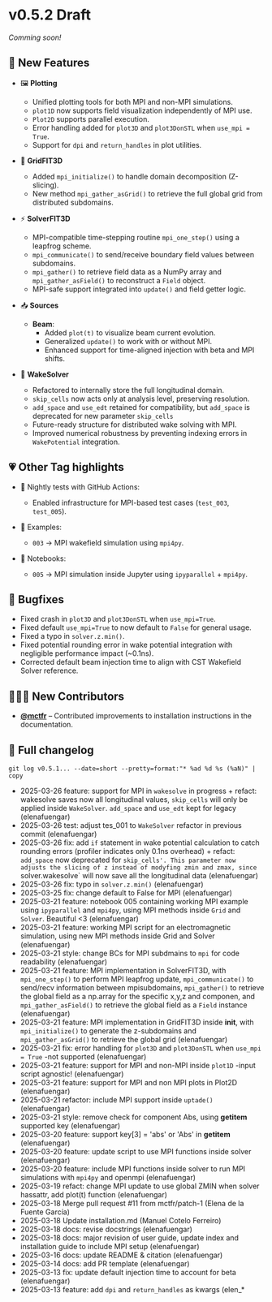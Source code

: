 # v0.5.2 Draft
*Comming soon!*

## 🚀 New Features

* 🖼️ **Plotting**
  * Unified plotting tools for both MPI and non-MPI simulations.
  * `plot1D` now supports field visualization independently of MPI use.
  * `Plot2D` supports parallel execution.
  * Error handling added for `plot3D` and `plot3DonSTL` when `use_mpi = True`.
  * Support for `dpi` and `return_handles` in plot utilities.

* 🧱 **GridFIT3D**
  * Added `mpi_initialize()` to handle domain decomposition (Z-slicing).
  * New method `mpi_gather_asGrid()` to retrieve the full global grid from distributed subdomains.

* ⚡ **SolverFIT3D**
  * MPI-compatible time-stepping routine `mpi_one_step()` using a leapfrog scheme.
  * `mpi_communicate()` to send/receive boundary field values between subdomains.
  * `mpi_gather()` to retrieve field data as a NumPy array and `mpi_gather_asField()` to reconstruct a `Field` object.
  * MPI-safe support integrated into `update()` and field getter logic.

* 📥 **Sources**
  * **Beam**:
    * Added `plot(t)` to visualize beam current evolution.
    * Generalized `update()` to work with or without MPI.
    * Enhanced support for time-aligned injection with beta and MPI shifts.

* 🌊 **WakeSolver**
  * Refactored to internally store the full longitudinal domain.
  * `skip_cells` now acts only at analysis level, preserving resolution.
  * `add_space` and `use_edt` retained for compatibility, but `add_space` is deprecated for new parameter `skip_cells`
  * Future-ready structure for distributed wake solving with MPI.
  * Improved numerical robustness by preventing indexing errors in `WakePotential` integration.

## 💗 Other Tag highlights

* 🔁 Nightly tests with GitHub Actions:
  * Enabled infrastructure for MPI-based test cases (`test_003`, `test_005`).

* 📁 Examples:
  * `003` → MPI wakefield simulation using `mpi4py`.

* 📁 Notebooks:
  * `005` → MPI simulation inside Jupyter using `ipyparallel` + `mpi4py`.

## 🐛 Bugfixes
* Fixed crash in `plot3D` and `plot3DonSTL` when `use_mpi=True`.
* Fixed default `use_mpi=True` to now default to `False` for general usage.
* Fixed a typo in `solver.z.min()`.
* Fixed potential rounding error in wake potential integration with negligible performance impact (~0.1ns).
* Corrected default beam injection time to align with CST Wakefield Solver reference.

## 👋👩‍💻 New Contributors

* [**@mctfr**](https://github.com/mctfr) – Contributed improvements to installation instructions in the documentation.

## 📝 Full changelog
`git log v0.5.1... --date=short --pretty=format:"* %ad %d %s (%aN)" | copy`

* 2025-03-26  feature: support for MPI in `wakesolve` in progress + refact: wakesolve saves now all longitudinal values, `skip_cells` will only be applied inside `WakeSolver`. `add_space` and `use_edt` kept for legacy (elenafuengar)
* 2025-03-26  test: adjust tes_001 to `WakeSolver` refactor in previous commit (elenafuengar)
* 2025-03-26  fix: add `if` statement in wake potential calculation to catch rounding errors (profiler indicates only 0.1ns overhead) + refact: `add_space` now deprecated for `skip_cells'. This parameter now adjusts the slicing of z instead of modyfing zmin and zmax, since `solver.wakesolve` will now save all the longitudinal data (elenafuengar)
* 2025-03-26  fix: typo in `solver.z.min()` (elenafuengar)
* 2025-03-25  fix: change default to False for MPI (elenafuengar)
* 2025-03-21  feature: notebook 005 containing working MPI example using `ipyparallel` and `mpi4py`, using MPI methods inside `Grid` and `Solver`. Beautiful <3 (elenafuengar)
* 2025-03-21  feature: working MPI script for an electromagnetic simulation, using new MPI methods inside Grid and Solver (elenafuengar)
* 2025-03-21  style: change BCs for MPI subdmains to `mpi` for code readability (elenafuengar)
* 2025-03-21  feature: MPI implementation in SolverFIT3D, with `mpi_one_step()` to perform MPI leapfrog update, `mpi_communicate()` to send/recv information between mpisubdomains, `mpi_gather()` to retrieve the global field as a np.array for the specific x,y,z and componen, and `mpi_gather_asField()` to retrieve the global field as a `Field` instance (elenafuengar)
* 2025-03-21  feature: MPI implementation in GridFIT3D inside __init__, with `mpi_initialize()` to generate the z-subdomains and `mpi_gather_asGrid()` to retrieve the global grid (elenafuengar)
* 2025-03-21  fix: error handling for `plot3D` and `plot3DonSTL` when `use_mpi = True` -not supported (elenafuengar)
* 2025-03-21  feature: support for MPI and non-MPI inside `plot1D` -input script agnostic! (elenafuengar)
* 2025-03-21  feature: support for MPI and non MPI plots in Plot2D (elenafuengar)
* 2025-03-21  refactor: include MPI support inside `uptade()` (elenafuengar)
* 2025-03-21  style: remove check for component Abs, using __getitem__ supported key (elenafuengar)
* 2025-03-20  feature: support key[3] = 'abs' or 'Abs' in __getitem__ (elenafuengar)
* 2025-03-20  feature: update script to use MPI functions inside solver (elenafuengar)
* 2025-03-20  feature: include MPI functions inside solver to run MPI simulations with `mpi4py` and openmpi (elenafuengar)
* 2025-03-19  refact: change MPI update to use global ZMIN when solver hassattr, add plot(t) function (elenafuengar)
* 2025-03-18  Merge pull request #11 from mctfr/patch-1 (Elena de la Fuente García)
* 2025-03-18  Update installation.md (Manuel Cotelo Ferreiro)
* 2025-03-18  docs: revise docstrings (elenafuengar)
* 2025-03-18  docs: major revision of user guide, update index and installation guide to include MPI setup (elenafuengar)
* 2025-03-16  docs: update README & citation (elenafuengar)
* 2025-03-14  docs: add PR template (elenafuengar)
* 2025-03-13  fix: update default injection time to account for beta (elenafuengar)
* 2025-03-13  feature: add `dpi` and `return_handles` as kwargs (elen_*
